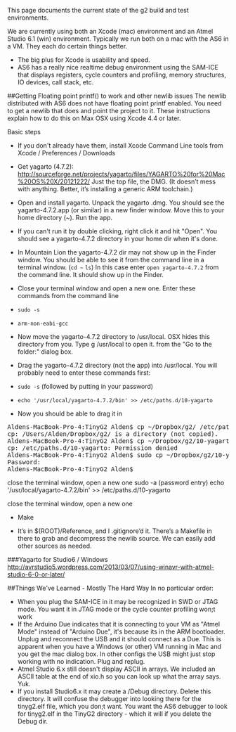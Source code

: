 This page documents the current state of the g2 build and test environments. 

We are currently using both an Xcode (mac) environment and an Atmel Studio 6.1 (win) environment. Typically we run both on a mac with the AS6 in a VM. They each do certain things better. 
* The big plus for Xcode is usability and speed. 
* AS6 has a really nice realtime debug environment using the SAM-ICE that displays registers, cycle counters and profiling, memory structures, IO devices, call stack, etc. 

##Getting Floating point printf() to work and other newlib issues
The newlib distributed with AS6 does not have floating point printf enabled. You need to get a newlib that does and point the project to it. These instructions explain how to do this on Max OSX using Xcode 4.4 or later.

Basic steps
* If you don't already have them, install Xcode Command Line tools from Xcode / Preferences / Downloads

* Get yagarto (4.7.2): http://sourceforge.net/projects/yagarto/files/YAGARTO%20for%20Mac%20OS%20X/20121222/ Just the top file, the DMG. (It doesn’t mess with anything. Better, it’s installing a generic ARM toolchain.)

* Open and install yagarto. Unpack the yagarto .dmg. You should see the yagarto-4.7.2.app (or similar) in a new finder window. Move this to your home directory (~). Run the app. 
 * If you can't run it by double clicking, right click it and hit "Open". You should see a yagarto-4.7.2 directory in your home dir when it's done.
 * In Mountain Lion the yagarto-4.7.2 dir may not show up in the Finder window. You should be able to see it from the command line in a terminal window. (`cd ~`  `ls`) In this case enter `open yagarto-4.7.2` from the command line. It should show up in the Finder.

* Close your terminal window and open a new one. Enter these commands from the command line
 * `sudo -s`
 * `arm-non-eabi-gcc`

* Now move the yagarto-4.7.2 directory to /usr/local. OSX hides this directory from you. Type <cmd><shift>g /usr/local to open it. from the "Go to the folder:" dialog box.

* Drag the yagarto-4.7.2 directory (not the app) into /usr/local. You will probably need to enter these commands first:
 * `sudo -s`  (followed by putting in your password)
 * `echo '/usr/local/yagarto-4.7.2/bin' >> /etc/paths.d/10-yagarto`
 * Now you should be able to drag it in

<pre>
Aldens-MacBook-Pro-4:TinyG2 Alden$ cp ~/Dropbox/g2/ /etc/paths.d/10-yagarto
cp: /Users/Alden/Dropbox/g2/ is a directory (not copied).
Aldens-MacBook-Pro-4:TinyG2 Alden$ cp ~/Dropbox/g2/10-yagarto /etc/paths.d/
cp: /etc/paths.d/10-yagarto: Permission denied
Aldens-MacBook-Pro-4:TinyG2 Alden$ sudo cp ~/Dropbox/g2/10-yagarto /etc/paths.d/
Password:
Aldens-MacBook-Pro-4:TinyG2 Alden$ 
</pre>

close the terminal window, open a new one 
sudo -a (password entry)
echo '/usr/local/yagarto-4.7.2/bin' >> /etc/paths.d/10-yagarto

close the terminal window, open a new one 



* Make 

* It’s in $(ROOT)/Reference, and I .gitignore’d it. There’s a Makefile in there to grab and decompress the newlib source. We can easily add other sources as needed.

###Yagarto for Studio6 / Windows
http://avrstudio5.wordpress.com/2013/03/07/using-winavr-with-atmel-studio-6-0-or-later/

##Things We've Learned - Mostly The Hard Way
In no particular order:
* When you plug the SAM-ICE in it may be recognized in SWD or JTAG mode. You want it in JTAG mode or the cycle counter profiling won;t work
* If the Arduino Due indicates that it is connecting to your VM as "Atmel Mode" instead of "Arduino Due", it's because its in the ARM bootloader. Unplug and reconnect the USB and it should connect as a Due. This is apparent when you have a Windows (or other) VM running in Mac and you get the mac dialog box. In other configs the USB might just stop working with no indication. Plug and replug.
* Atmel Studio 6.x still doesn't display ASCII in arrays. We included an ASCII table at the end of xio.h so you can look up what the array says. Yuk.
* If you install Studio6.x it may create a /Debug directory. Delete this directory. It will confuse the debugger into looking there for the tinyg2.elf file, which you don;t want. You want the AS6 debugger to look for tinyg2.elf in the TinyG2 directory - which it will if you delete the Debug dir.